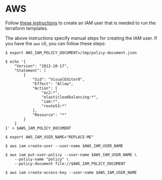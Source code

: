 # AWS

Follow [these instructions](https://docs.pivotal.io/platform/ops-manager/2-8/aws/prepare-env-terraform.html)
to create an IAM user that is needed to run the terraform templates.

The above instructions specify manual steps for creating the IAM user. If you have the `aws` cli,
you can follow these steps:

```console
$ export AWS_IAM_POLICY_DOCUMENT=/tmp/policy-document.json

$ echo '{
    "Version": "2012-10-17",
    "Statement": [
        {
            "Sid": "VisualEditor0",
            "Effect": "Allow",
            "Action": [
                "ec2:*",
                "elasticloadbalancing:*",
                "iam:*",
                "route53:*"
            ],
            "Resource": "*"
        }
    ]
}' > $AWS_IAM_POLICY_DOCUMENT

$ export AWS_IAM_USER_NAME="REPLACE-ME"

$ aws iam create-user --user-name $AWS_IAM_USER_NAME

$ aws iam put-user-policy --user-name $AWS_IAM_USER_NAME \
	--policy-name "policy" \
	--policy-document file://$AWS_IAM_POLICY_DOCUMENT

$ aws iam create-access-key --user-name $AWS_IAM_USER_NAME
```
